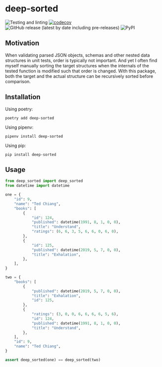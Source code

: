 # deep-sorted

![Testing and linting](https://github.com/danhje/deep-sorted/workflows/Test%20And%20Lint/badge.svg)
[![codecov](https://codecov.io/gh/danhje/deep-sorted/branch/master/graph/badge.svg)](https://codecov.io/gh/danhje/deep-sorted)
![GitHub release (latest by date including pre-releases)](https://img.shields.io/github/v/release/danhje/deep-sorted?include_prereleases)
![PyPI](https://img.shields.io/pypi/v/deep-sorted)

## Motivation

When validating parsed JSON objects, schemas and other nested data structures in unit tests, order
is typically not important. And yet I often find myself manually sorting the target structures
when the internals of the tested function is modified such that order is changed. With this package,
both the target and the actual structure can be recursively sorted before comparison.

## Installation

Using poetry:

```shell
poetry add deep-sorted
```

Using pipenv:

```shell
pipenv install deep-sorted
```

Using pip:

```shell
pip install deep-sorted
```

## Usage

```python
from deep_sorted import deep_sorted
from datetime import datetime

one = {
    "id": 9,
    "name": "Ted Chiang",
    "books": [
        {
            "id": 124,
            "published": datetime(1991, 8, 1, 0, 0),
            "title": "Understand",
            "ratings": (6, 6, 3, 5, 6, 6, 0, 6, 0),
        },
        {
            "id": 125,
            "published": datetime(2019, 5, 7, 0, 0),
            "title": "Exhalation",
        },
    ],
}

two = {
    "books": [
        {
            "published": datetime(2019, 5, 7, 0, 0),
            "title": "Exhalation",
            "id": 125,
        },
        {
            "ratings": (3, 0, 0, 6, 6, 6, 6, 5, 6),
            "id": 124,
            "published": datetime(1991, 8, 1, 0, 0),
            "title": "Understand",
        },
    ],
    "id": 9,
    "name": "Ted Chiang",
}

assert deep_sorted(one) == deep_sorted(two)
```
